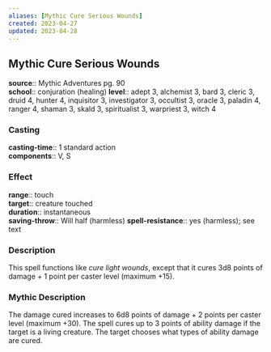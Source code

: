 ```yaml
---
aliases: [Mythic Cure Serious Wounds]
created: 2023-04-27
updated: 2023-04-28
---
```


## Mythic Cure Serious Wounds

**source**:: Mythic Adventures pg. 90  
**school**:: conjuration (healing)
**level**:: adept 3, alchemist 3, bard 3, cleric 3, druid 4, hunter 4, inquisitor 3, investigator 3, occultist 3, oracle 3, paladin 4, ranger 4, shaman 3, skald 3, spiritualist 3, warpriest 3, witch 4

### Casting

**casting-time**:: 1 standard action  
**components**:: V, S

### Effect

**range**:: touch  
**target**:: creature touched  
**duration**:: instantaneous  
**saving-throw**:: Will half (harmless)
**spell-resistance**:: yes (harmless); see text

### Description

This spell functions like *cure light wounds*, except that it cures 3d8 points of damage + 1 point per caster level (maximum +15).

### Mythic Description

The damage cured increases to 6d8 points of damage + 2 points per caster level (maximum +30). The spell cures up to 3 points of ability damage if the target is a living creature. The target chooses what types of ability damage are cured.
